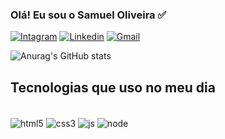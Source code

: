 ### Olá! Eu sou o Samuel Oliveira ✅

[![Intagram](https://img.shields.io/badge/Instagram-E4405F?style=for-the-badge&logo=instagram&logoColor=white)](https://www.instagram.com/samuca_ols/)
[![Linkedin](https://img.shields.io/badge/LinkedIn-0077B5?style=for-the-badge&logo=linkedin&logoColor=white)](https://www.linkedin.com/in/samuel-da-silva-oliveira-617b9a293/)
[![Gmail](https://img.shields.io/badge/Gmail-D14836?style=for-the-badge&logo=gmail&logoColor=white)](sambycode@gmail.com)


![Anurag's GitHub stats](https://github-readme-stats.vercel.app/api?username=SAMUELolivr&show_icons=true&theme=dracula)

## Tecnologias que uso no meu dia

<div style="display: inline_block"><br/>
 <img align="center"alt="html5" src="https://img.shields.io/badge/HTML5-E34F26?style=for-the-badge&logo=html5&logoColor=white"/> 
 <img align="center"alt="css3" src="https://img.shields.io/badge/CSS3-1572B6?style=for-the-badge&logo=css3&logoColor=white"/>
 <img align="center"alt="js" src="https://img.shields.io/badge/JavaScript-323330?style=for-the-badge&logo=javascript&logoColor=F7DF1E"/> 
 <img align="center"alt="node" src="https://img.shields.io/badge/Node.js-43853D?style=for-the-badge&logo=node.js&logoColor=white"/> 
</div>
